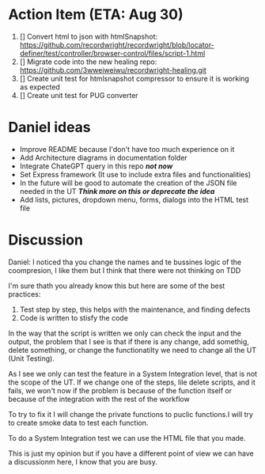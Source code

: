 # Action Item (ETA: Aug 30)
1.	[] Convert html to json with htmlSnapshot: https://github.com/recordwright/recordwright/blob/locator-definer/test/controller/browser-control/files/script-1.html
2.	[] Migrate code into the new healing repo: https://github.com/3wweiweiwu/recordwright-healing.git
3.	[] Create unit test for htmlsnapshot compressor to ensure it is working as expected
4.	[] Create unit test for PUG converter

# Daniel ideas
- Improve README because I'don't have too much experience on it
- Add Architecture diagrams in documentation folder
- Integrate ChateGPT query in this repo ***not now***
- Set Express framework (It use to include extra files and functionalities)
- In the future will be good to automate the creation of the JSON file needed in the UT ***Think more on this or deprecate the idea***
- Add lists, pictures, dropdown menu, forms, dialogs into the HTML test file

# Discussion
Daniel:
I noticed tha you change the names and te bussines logic of the coompresion, I like them but I think that there were not thinking on TDD

I'm sure thath you already know this but here are some of the best practices:
1. Test step by step, this helps with the maintenance, and finding defects
2. Code is written to stisfy the code

In the way that the script is written we only can check the input and the output, the problem that I see is that if there is any change, add somethig, delete something, or change the functionatilty we need to change all the UT (Unit Testing).

As I see we only can test the feature in a System Integration level, that is not the scope of the UT. If we change one of the steps, lile delete scripts, and it fails, we won't now if the problem is because of the function itself or because of the integration with the rest of the workflow

To try to fix it I will change the private functions to puclic functions.I will try to create smoke data to test each function.

To do a System Integration test we can use the HTML file that you made.

This is just my opinion but if you have a different point of view we can have a discussionm here, I know that you are busy.





